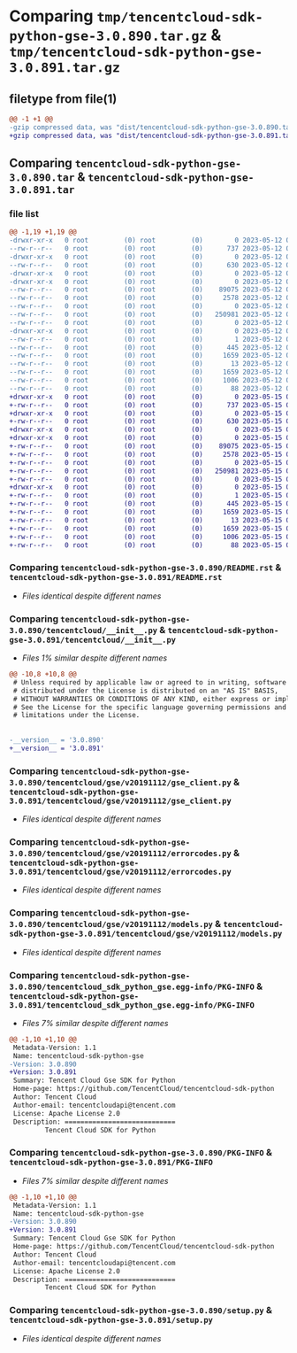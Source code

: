 # Comparing `tmp/tencentcloud-sdk-python-gse-3.0.890.tar.gz` & `tmp/tencentcloud-sdk-python-gse-3.0.891.tar.gz`

## filetype from file(1)

```diff
@@ -1 +1 @@
-gzip compressed data, was "dist/tencentcloud-sdk-python-gse-3.0.890.tar", last modified: Fri May 12 02:15:11 2023, max compression
+gzip compressed data, was "dist/tencentcloud-sdk-python-gse-3.0.891.tar", last modified: Mon May 15 03:29:00 2023, max compression
```

## Comparing `tencentcloud-sdk-python-gse-3.0.890.tar` & `tencentcloud-sdk-python-gse-3.0.891.tar`

### file list

```diff
@@ -1,19 +1,19 @@
-drwxr-xr-x   0 root         (0) root         (0)        0 2023-05-12 02:15:11.000000 tencentcloud-sdk-python-gse-3.0.890/
--rw-r--r--   0 root         (0) root         (0)      737 2023-05-12 02:15:11.000000 tencentcloud-sdk-python-gse-3.0.890/README.rst
-drwxr-xr-x   0 root         (0) root         (0)        0 2023-05-12 02:15:11.000000 tencentcloud-sdk-python-gse-3.0.890/tencentcloud/
--rw-r--r--   0 root         (0) root         (0)      630 2023-05-12 02:15:11.000000 tencentcloud-sdk-python-gse-3.0.890/tencentcloud/__init__.py
-drwxr-xr-x   0 root         (0) root         (0)        0 2023-05-12 02:15:11.000000 tencentcloud-sdk-python-gse-3.0.890/tencentcloud/gse/
-drwxr-xr-x   0 root         (0) root         (0)        0 2023-05-12 02:15:11.000000 tencentcloud-sdk-python-gse-3.0.890/tencentcloud/gse/v20191112/
--rw-r--r--   0 root         (0) root         (0)    89075 2023-05-12 02:15:11.000000 tencentcloud-sdk-python-gse-3.0.890/tencentcloud/gse/v20191112/gse_client.py
--rw-r--r--   0 root         (0) root         (0)     2578 2023-05-12 02:15:11.000000 tencentcloud-sdk-python-gse-3.0.890/tencentcloud/gse/v20191112/errorcodes.py
--rw-r--r--   0 root         (0) root         (0)        0 2023-05-12 02:15:11.000000 tencentcloud-sdk-python-gse-3.0.890/tencentcloud/gse/v20191112/__init__.py
--rw-r--r--   0 root         (0) root         (0)   250981 2023-05-12 02:15:11.000000 tencentcloud-sdk-python-gse-3.0.890/tencentcloud/gse/v20191112/models.py
--rw-r--r--   0 root         (0) root         (0)        0 2023-05-12 02:15:11.000000 tencentcloud-sdk-python-gse-3.0.890/tencentcloud/gse/__init__.py
-drwxr-xr-x   0 root         (0) root         (0)        0 2023-05-12 02:15:11.000000 tencentcloud-sdk-python-gse-3.0.890/tencentcloud_sdk_python_gse.egg-info/
--rw-r--r--   0 root         (0) root         (0)        1 2023-05-12 02:15:11.000000 tencentcloud-sdk-python-gse-3.0.890/tencentcloud_sdk_python_gse.egg-info/dependency_links.txt
--rw-r--r--   0 root         (0) root         (0)      445 2023-05-12 02:15:11.000000 tencentcloud-sdk-python-gse-3.0.890/tencentcloud_sdk_python_gse.egg-info/SOURCES.txt
--rw-r--r--   0 root         (0) root         (0)     1659 2023-05-12 02:15:11.000000 tencentcloud-sdk-python-gse-3.0.890/tencentcloud_sdk_python_gse.egg-info/PKG-INFO
--rw-r--r--   0 root         (0) root         (0)       13 2023-05-12 02:15:11.000000 tencentcloud-sdk-python-gse-3.0.890/tencentcloud_sdk_python_gse.egg-info/top_level.txt
--rw-r--r--   0 root         (0) root         (0)     1659 2023-05-12 02:15:11.000000 tencentcloud-sdk-python-gse-3.0.890/PKG-INFO
--rw-r--r--   0 root         (0) root         (0)     1006 2023-05-12 02:15:11.000000 tencentcloud-sdk-python-gse-3.0.890/setup.py
--rw-r--r--   0 root         (0) root         (0)       88 2023-05-12 02:15:11.000000 tencentcloud-sdk-python-gse-3.0.890/setup.cfg
+drwxr-xr-x   0 root         (0) root         (0)        0 2023-05-15 03:29:00.000000 tencentcloud-sdk-python-gse-3.0.891/
+-rw-r--r--   0 root         (0) root         (0)      737 2023-05-15 03:29:00.000000 tencentcloud-sdk-python-gse-3.0.891/README.rst
+drwxr-xr-x   0 root         (0) root         (0)        0 2023-05-15 03:29:00.000000 tencentcloud-sdk-python-gse-3.0.891/tencentcloud/
+-rw-r--r--   0 root         (0) root         (0)      630 2023-05-15 03:29:00.000000 tencentcloud-sdk-python-gse-3.0.891/tencentcloud/__init__.py
+drwxr-xr-x   0 root         (0) root         (0)        0 2023-05-15 03:29:00.000000 tencentcloud-sdk-python-gse-3.0.891/tencentcloud/gse/
+drwxr-xr-x   0 root         (0) root         (0)        0 2023-05-15 03:29:00.000000 tencentcloud-sdk-python-gse-3.0.891/tencentcloud/gse/v20191112/
+-rw-r--r--   0 root         (0) root         (0)    89075 2023-05-15 03:29:00.000000 tencentcloud-sdk-python-gse-3.0.891/tencentcloud/gse/v20191112/gse_client.py
+-rw-r--r--   0 root         (0) root         (0)     2578 2023-05-15 03:29:00.000000 tencentcloud-sdk-python-gse-3.0.891/tencentcloud/gse/v20191112/errorcodes.py
+-rw-r--r--   0 root         (0) root         (0)        0 2023-05-15 03:29:00.000000 tencentcloud-sdk-python-gse-3.0.891/tencentcloud/gse/v20191112/__init__.py
+-rw-r--r--   0 root         (0) root         (0)   250981 2023-05-15 03:29:00.000000 tencentcloud-sdk-python-gse-3.0.891/tencentcloud/gse/v20191112/models.py
+-rw-r--r--   0 root         (0) root         (0)        0 2023-05-15 03:29:00.000000 tencentcloud-sdk-python-gse-3.0.891/tencentcloud/gse/__init__.py
+drwxr-xr-x   0 root         (0) root         (0)        0 2023-05-15 03:29:00.000000 tencentcloud-sdk-python-gse-3.0.891/tencentcloud_sdk_python_gse.egg-info/
+-rw-r--r--   0 root         (0) root         (0)        1 2023-05-15 03:29:00.000000 tencentcloud-sdk-python-gse-3.0.891/tencentcloud_sdk_python_gse.egg-info/dependency_links.txt
+-rw-r--r--   0 root         (0) root         (0)      445 2023-05-15 03:29:00.000000 tencentcloud-sdk-python-gse-3.0.891/tencentcloud_sdk_python_gse.egg-info/SOURCES.txt
+-rw-r--r--   0 root         (0) root         (0)     1659 2023-05-15 03:29:00.000000 tencentcloud-sdk-python-gse-3.0.891/tencentcloud_sdk_python_gse.egg-info/PKG-INFO
+-rw-r--r--   0 root         (0) root         (0)       13 2023-05-15 03:29:00.000000 tencentcloud-sdk-python-gse-3.0.891/tencentcloud_sdk_python_gse.egg-info/top_level.txt
+-rw-r--r--   0 root         (0) root         (0)     1659 2023-05-15 03:29:00.000000 tencentcloud-sdk-python-gse-3.0.891/PKG-INFO
+-rw-r--r--   0 root         (0) root         (0)     1006 2023-05-15 03:29:00.000000 tencentcloud-sdk-python-gse-3.0.891/setup.py
+-rw-r--r--   0 root         (0) root         (0)       88 2023-05-15 03:29:00.000000 tencentcloud-sdk-python-gse-3.0.891/setup.cfg
```

### Comparing `tencentcloud-sdk-python-gse-3.0.890/README.rst` & `tencentcloud-sdk-python-gse-3.0.891/README.rst`

 * *Files identical despite different names*

### Comparing `tencentcloud-sdk-python-gse-3.0.890/tencentcloud/__init__.py` & `tencentcloud-sdk-python-gse-3.0.891/tencentcloud/__init__.py`

 * *Files 1% similar despite different names*

```diff
@@ -10,8 +10,8 @@
 # Unless required by applicable law or agreed to in writing, software
 # distributed under the License is distributed on an "AS IS" BASIS,
 # WITHOUT WARRANTIES OR CONDITIONS OF ANY KIND, either express or implied.
 # See the License for the specific language governing permissions and
 # limitations under the License.
 
 
-__version__ = '3.0.890'
+__version__ = '3.0.891'
```

### Comparing `tencentcloud-sdk-python-gse-3.0.890/tencentcloud/gse/v20191112/gse_client.py` & `tencentcloud-sdk-python-gse-3.0.891/tencentcloud/gse/v20191112/gse_client.py`

 * *Files identical despite different names*

### Comparing `tencentcloud-sdk-python-gse-3.0.890/tencentcloud/gse/v20191112/errorcodes.py` & `tencentcloud-sdk-python-gse-3.0.891/tencentcloud/gse/v20191112/errorcodes.py`

 * *Files identical despite different names*

### Comparing `tencentcloud-sdk-python-gse-3.0.890/tencentcloud/gse/v20191112/models.py` & `tencentcloud-sdk-python-gse-3.0.891/tencentcloud/gse/v20191112/models.py`

 * *Files identical despite different names*

### Comparing `tencentcloud-sdk-python-gse-3.0.890/tencentcloud_sdk_python_gse.egg-info/PKG-INFO` & `tencentcloud-sdk-python-gse-3.0.891/tencentcloud_sdk_python_gse.egg-info/PKG-INFO`

 * *Files 7% similar despite different names*

```diff
@@ -1,10 +1,10 @@
 Metadata-Version: 1.1
 Name: tencentcloud-sdk-python-gse
-Version: 3.0.890
+Version: 3.0.891
 Summary: Tencent Cloud Gse SDK for Python
 Home-page: https://github.com/TencentCloud/tencentcloud-sdk-python
 Author: Tencent Cloud
 Author-email: tencentcloudapi@tencent.com
 License: Apache License 2.0
 Description: ============================
         Tencent Cloud SDK for Python
```

### Comparing `tencentcloud-sdk-python-gse-3.0.890/PKG-INFO` & `tencentcloud-sdk-python-gse-3.0.891/PKG-INFO`

 * *Files 7% similar despite different names*

```diff
@@ -1,10 +1,10 @@
 Metadata-Version: 1.1
 Name: tencentcloud-sdk-python-gse
-Version: 3.0.890
+Version: 3.0.891
 Summary: Tencent Cloud Gse SDK for Python
 Home-page: https://github.com/TencentCloud/tencentcloud-sdk-python
 Author: Tencent Cloud
 Author-email: tencentcloudapi@tencent.com
 License: Apache License 2.0
 Description: ============================
         Tencent Cloud SDK for Python
```

### Comparing `tencentcloud-sdk-python-gse-3.0.890/setup.py` & `tencentcloud-sdk-python-gse-3.0.891/setup.py`

 * *Files identical despite different names*

